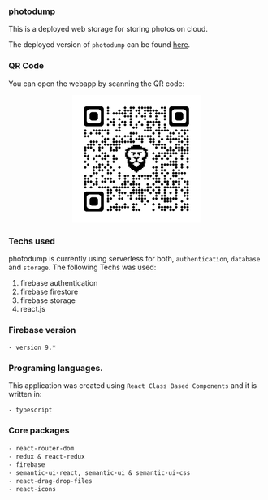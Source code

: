 ### photodump

This is a deployed web storage for storing photos on cloud.

The deployed version of `photodump` can be found [here](https://photodump-51e37.web.app).

### QR Code

You can open the webapp by scanning the QR code:

<p align="center">
<img src="/qrcode_photodump-51e37.web.app.png" alt="code" width="50%"/>
</p>

### Techs used

photodump is currently using serverless for both, `authentication`, `database` and `storage`. The following Techs was used:

1. firebase authentication
2. firebase firestore
3. firebase storage
4. react.js

### Firebase version

```shell
- version 9.*
```

### Programing languages.

This application was created using `React Class Based Components` and it is written in:

```shell
- typescript
```

### Core packages

```shell
- react-router-dom
- redux & react-redux
- firebase
- semantic-ui-react, semantic-ui & semantic-ui-css
- react-drag-drop-files
- react-icons
```
